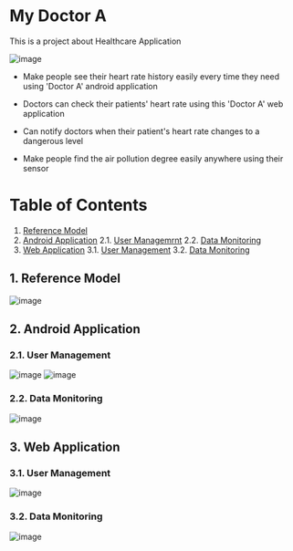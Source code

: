 # My Doctor A #
This is a project about Healthcare Application

![image](https://user-images.githubusercontent.com/32252093/101586394-2e4e0c80-3a25-11eb-9f87-0da253208225.png)


 - Make people see their heart rate history easily every time they need using 'Doctor A' android application
 - Doctors can check their patients' heart rate using this 'Doctor A' web application
 - Can notify doctors when their patient's heart rate changes to a dangerous level
 
 - Make people find the air pollution degree easily anywhere using their sensor

# Table of Contents
1. [Reference Model](#reference-model)
2. [Android Application](#android-app)
   2.1. [User Managemrnt](#android-um)
   2.2. [Data Monitoring](#android-dm)
3. [Web Application](#web-app)
   3.1. [User Management](#web-um)
   3.2. [Data Monitoring](#web-dm)

<a name="reference-model"/>

## 1. Reference Model

![image](https://user-images.githubusercontent.com/32252093/101586444-49b91780-3a25-11eb-823b-2df84900cdde.png)

<a name="android-app"/>

## 2. Android Application

<a name="android-um"/>

### 2.1. User Management

![image](https://user-images.githubusercontent.com/32252093/101588411-b1716180-3a29-11eb-90e2-5861f21a7d55.png)
![image](https://user-images.githubusercontent.com/32252093/101588466-d49c1100-3a29-11eb-8f06-8d9513a5fb7e.png)

<a name="android-dm"/>

### 2.2. Data Monitoring

![image](https://user-images.githubusercontent.com/32252093/101588506-ebdafe80-3a29-11eb-9e49-7a176313c31a.png)

<a name="web-app"/>

## 3. Web Application

<a name="web-um"/>

### 3.1. User Management
![image](https://user-images.githubusercontent.com/32252093/101588598-188f1600-3a2a-11eb-8034-3cc1563ff893.png)

<a name="web-dm"/>

### 3.2. Data Monitoring
![image](https://user-images.githubusercontent.com/32252093/101588627-293f8c00-3a2a-11eb-94d6-9a6c2b0cb840.png)

